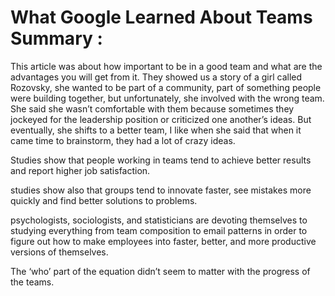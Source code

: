 # What Google Learned About Teams Summary :

This article was about how important to be in a good team and what are the advantages you will get from it. They showed us a story of a girl called Rozovsky, she wanted to be part of a community, part of something people were building together, but unfortunately, she involved with the wrong team. She said she wasn’t comfortable with them because sometimes they jockeyed for the leadership position or criticized one another’s ideas.  But eventually, she shifts to a better team, I like when she said that when it came time to brainstorm, they had a lot of crazy ideas. <br>

Studies show that people working in teams tend to achieve better results and report higher job satisfaction. <br>

studies show also that groups tend to innovate faster, see mistakes more quickly and find better solutions to problems. <br>


psychologists, sociologists, and statisticians are devoting themselves to studying everything from team composition to email patterns in order to figure out how to make employees into faster, better, and more productive versions of themselves. <br>

The ‘who’ part of the equation didn’t seem to matter with the progress of the teams. <br>
